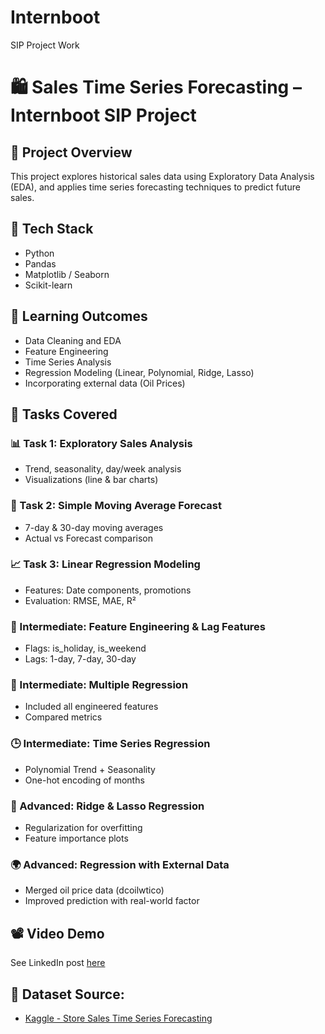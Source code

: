 # Internboot
SIP Project Work

# 🛍️ Sales Time Series Forecasting – Internboot SIP Project

## 📌 Project Overview

This project explores historical sales data using Exploratory Data Analysis (EDA), and applies time series forecasting techniques to predict future sales.

## 🔧 Tech Stack
- Python
- Pandas
- Matplotlib / Seaborn
- Scikit-learn

## 🧠 Learning Outcomes
- Data Cleaning and EDA
- Feature Engineering
- Time Series Analysis
- Regression Modeling (Linear, Polynomial, Ridge, Lasso)
- Incorporating external data (Oil Prices)

## 📁 Tasks Covered

### 📊 Task 1: Exploratory Sales Analysis
- Trend, seasonality, day/week analysis
- Visualizations (line & bar charts)

### 🔮 Task 2: Simple Moving Average Forecast
- 7-day & 30-day moving averages
- Actual vs Forecast comparison

### 📈 Task 3: Linear Regression Modeling
- Features: Date components, promotions
- Evaluation: RMSE, MAE, R²

### 🧠 Intermediate: Feature Engineering & Lag Features
- Flags: is_holiday, is_weekend
- Lags: 1-day, 7-day, 30-day

### 🔢 Intermediate: Multiple Regression
- Included all engineered features
- Compared metrics

### 🕒 Intermediate: Time Series Regression
- Polynomial Trend + Seasonality
- One-hot encoding of months

### 🔐 Advanced: Ridge & Lasso Regression
- Regularization for overfitting
- Feature importance plots

### 🌍 Advanced: Regression with External Data
- Merged oil price data (dcoilwtico)
- Improved prediction with real-world factor

## 📽️ Video Demo
See LinkedIn post [here](your-link-here)

## 🔗 Dataset Source:
- [Kaggle - Store Sales Time Series Forecasting](https://www.kaggle.com/competitions/store-sales-time-series-forecasting/data)
